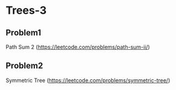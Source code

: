 # Trees-3

## Problem1
Path Sum 2 (https://leetcode.com/problems/path-sum-ii/)

## Problem2
Symmetric Tree (https://leetcode.com/problems/symmetric-tree/)
